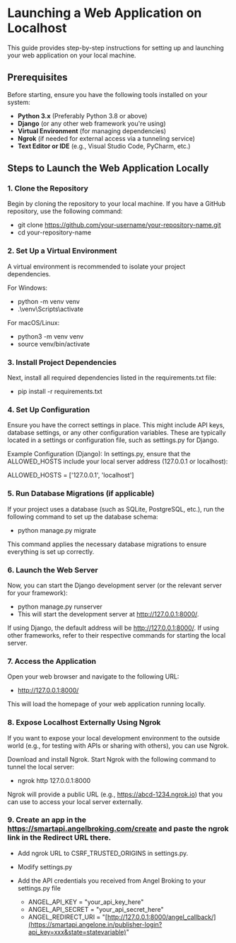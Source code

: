 # Launching a Web Application on Localhost

This guide provides step-by-step instructions for setting up and launching your web application on your local machine.

## Prerequisites

Before starting, ensure you have the following tools installed on your system:

- **Python 3.x** (Preferably Python 3.8 or above)
- **Django** (or any other web framework you're using)
- **Virtual Environment** (for managing dependencies)
- **Ngrok** (if needed for external access via a tunneling service)
- **Text Editor or IDE** (e.g., Visual Studio Code, PyCharm, etc.)

## Steps to Launch the Web Application Locally

### 1. Clone the Repository

Begin by cloning the repository to your local machine. If you have a GitHub repository, use the following command:

- git clone https://github.com/your-username/your-repository-name.git
- cd your-repository-name

### 2. Set Up a Virtual Environment
A virtual environment is recommended to isolate your project dependencies.

For Windows:
- python -m venv venv
- .\venv\Scripts\activate

For macOS/Linux:
- python3 -m venv venv
- source venv/bin/activate

### 3. Install Project Dependencies
Next, install all required dependencies listed in the requirements.txt file:
- pip install -r requirements.txt

### 4. Set Up Configuration
Ensure you have the correct settings in place. This might include API keys, database settings, or any other configuration variables. These are typically located in a settings or configuration file, such as settings.py for Django.

Example Configuration (Django):
In settings.py, ensure that the ALLOWED_HOSTS include your local server address (127.0.0.1 or localhost):

ALLOWED_HOSTS = ['127.0.0.1', 'localhost']

### 5. Run Database Migrations (if applicable)
If your project uses a database (such as SQLite, PostgreSQL, etc.), run the following command to set up the database schema:

- python manage.py migrate
  
This command applies the necessary database migrations to ensure everything is set up correctly.

### 6. Launch the Web Server
Now, you can start the Django development server (or the relevant server for your framework):

- python manage.py runserver
- This will start the development server at http://127.0.0.1:8000/.

If using Django, the default address will be http://127.0.0.1:8000/.
If using other frameworks, refer to their respective commands for starting the local server.

### 7. Access the Application
Open your web browser and navigate to the following URL:

- http://127.0.0.1:8000/
  
This will load the homepage of your web application running locally.

### 8. Expose Localhost Externally Using Ngrok
If you want to expose your local development environment to the outside world (e.g., for testing with APIs or sharing with others), you can use Ngrok.

Download and install Ngrok.
Start Ngrok with the following command to tunnel the local server:

- ngrok http 127.0.0.1:8000
  
Ngrok will provide a public URL (e.g., https://abcd-1234.ngrok.io) that you can use to access your local server externally.

### 9. Create an app in the https://smartapi.angelbroking.com/create and paste the ngrok link in the Redirect URL there.
- Add ngrok URL to CSRF_TRUSTED_ORIGINS in settings.py.
- Modify settings.py
- Add the API credentials you received from Angel Broking to your settings.py file

  - ANGEL_API_KEY = "your_api_key_here"
  - ANGEL_API_SECRET = "your_api_secret_here"
  - ANGEL_REDIRECT_URI = "[http://127.0.0.1:8000/angel_callback/](https://smartapi.angelone.in/publisher-login?api_key=xxx&state=statevariable)"
